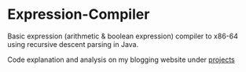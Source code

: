 # Expression-Compiler
Basic expression (arithmetic & boolean expression) compiler to x86-64 using recursive descent parsing in Java.

Code explanation and analysis on my blogging website under [projects](https://aidansavant.github.io/projects/polynomial-compiler/)
